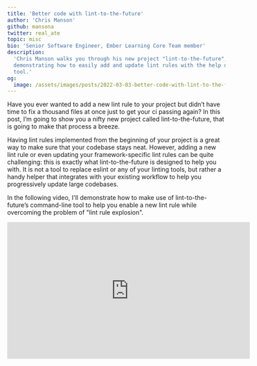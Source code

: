 ```yaml
---
title: 'Better code with lint-to-the-future'
author: 'Chris Manson'
github: mansona
twitter: real_ate
topic: misc
bio: 'Senior Software Engineer, Ember Learning Core Team member'
description:
  'Chris Manson walks you through his new project "lint-to-the-future",
  demonstrating how to easily add and update lint rules with the help of the
  tool.'
og:
  image: /assets/images/posts/2022-03-03-better-code-with-lint-to-the-future/og-image.png
---
```


Have you ever wanted to add a new lint rule to your project but didn’t have time
to fix a thousand files at once just to get your ci passing again? In this post,
I’m going to show you a nifty new project called lint-to-the-future, that is
going to make that process a breeze.

<!--break-->

Having lint rules implemented from the beginning of your project is a great way
to make sure that your codebase stays neat. However, adding a new lint rule or
even updating your framework-specific lint rules can be quite challenging: this
is exactly what lint-to-the-future is designed to help you with. It is not a
tool to replace eslint or any of your linting tools, but rather a handy helper
that integrates with your existing workflow to help you progressively update
large codebases.

In the following video, I'll demonstrate how to make use of lint-to-the-future’s
command-line tool to help you enable a new lint rule while overcoming the
problem of "lint rule explosion".

<iframe width="560" height="315" src="https://www.youtube-nocookie.com/embed/bsDFXjDKjPc" title="Embedded video of the introduction to lint-to-the-future" frameborder="0" allow="accelerometer; autoplay; clipboard-write; encrypted-media; gyroscope; picture-in-picture" allowfullscreen></iframe>
